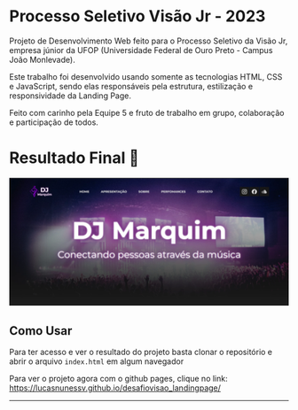 # Processo Seletivo Visão Jr - 2023 

Projeto de Desenvolvimento Web feito para o Processo Seletivo da Visão Jr, empresa júnior da UFOP (Universidade Federal de Ouro Preto - Campus João Monlevade).

Este trabalho foi desenvolvido usando somente as tecnologias HTML, CSS e JavaScript, sendo elas responsáveis pela estrutura, estilização e responsividade da Landing Page.

Feito com carinho pela Equipe 5 e fruto de trabalho em grupo, colaboração e participação de todos.

# Resultado Final 💚 

<img src="assets/Home_Preview.png" alt="Home Preview"/> 

## Como Usar 

Para ter acesso e ver o resultado do projeto basta clonar o repositório e abrir o arquivo `index.html` em algum navegador

Para ver o projeto agora com o github pages, clique no link: https://lucasnunessv.github.io/desafiovisao_landingpage/


--- 
